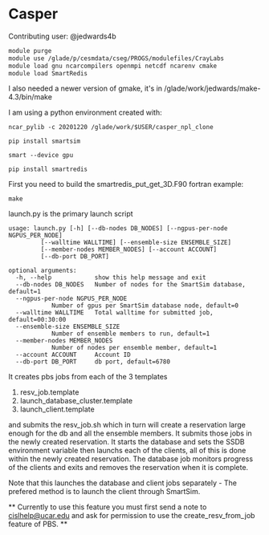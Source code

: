 # Casper

Contributing user: @jedwards4b

```bash
module purge
module use /glade/p/cesmdata/cseg/PROGS/modulefiles/CrayLabs
module load gnu ncarcompilers openmpi netcdf ncarenv cmake
module load SmartRedis
```

I also needed a newer version of gmake, it's in /glade/work/jedwards/make-4.3/bin/make

I am using a python environment created with:
```
ncar_pylib -c 20201220 /glade/work/$USER/casper_npl_clone
```

``pip install smartsim``

``smart --device gpu``

``pip install smartredis``

First you need to build the smartredis_put_get_3D.F90 fortran example:
```
make
```

launch.py is the primary launch script
```
usage: launch.py [-h] [--db-nodes DB_NODES] [--ngpus-per-node NGPUS_PER_NODE]
		 [--walltime WALLTIME] [--ensemble-size ENSEMBLE_SIZE]
		 [--member-nodes MEMBER_NODES] [--account ACCOUNT]
		 [--db-port DB_PORT]

optional arguments:
  -h, --help            show this help message and exit
  --db-nodes DB_NODES   Number of nodes for the SmartSim database, default=1
  --ngpus-per-node NGPUS_PER_NODE
			Number of gpus per SmartSim database node, default=0
  --walltime WALLTIME   Total walltime for submitted job, default=00:30:00
  --ensemble-size ENSEMBLE_SIZE
			Number of ensemble members to run, default=1
  --member-nodes MEMBER_NODES
			Number of nodes per ensemble member, default=1
  --account ACCOUNT     Account ID
  --db-port DB_PORT     db port, default=6780
```
It creates pbs jobs from each of the 3 templates
1. resv_job.template
2. launch_database_cluster.template
3. launch_client.template

and submits the resv_job.sh which in turn will create a reservation large enough for the db and all the ensemble members.
It submits those jobs in the newly created reservation.  It starts the database and sets the SSDB environment variable
then launchs each of the clients, all of this is done within the newly created reservation.   The database job monitors progress of the clients and exits and removes the reservation when it is complete.

Note that this launches the database and client jobs separately - The prefered method is to launch the client through SmartSim. 

** Currently to use this feature you must first send a note to cislhelp@ucar.edu and ask for permission to use the
create_resv_from_job feature of PBS.  **
